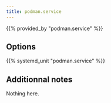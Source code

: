 ```yaml
---
title: podman.service
---
```


{{% provided_by "podman.service" %}}

## Options

{{% systemd_unit "podman.service" %}}

## Additionnal notes

Nothing here.